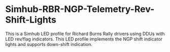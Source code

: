 # Simhub-RBR-NGP-Telemetry-Rev-Shift-Lights
This is a Simhub LED profile for Richard Burns Rally drivers using DDUs with LED rev/flag indicators. This LED profile implements the NGP shift indicator lights and supports down-shift indication.
